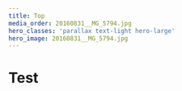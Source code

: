 ```yaml
---
title: Top
media_order: 20160831__MG_5794.jpg
hero_classes: 'parallax text-light hero-large'
hero_image: 20160831__MG_5794.jpg
---
```


# Test